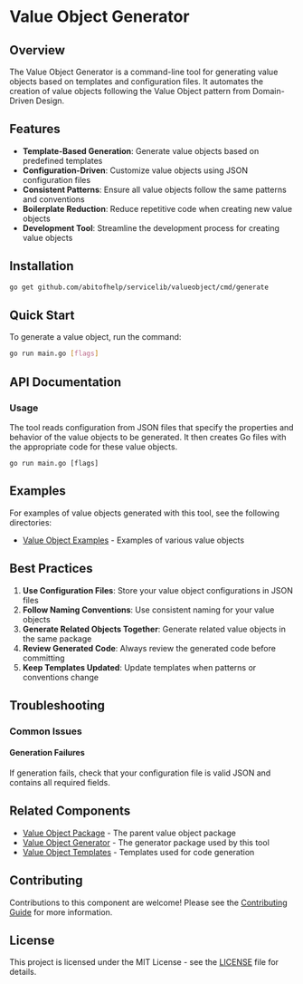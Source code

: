 # Value Object Generator

## Overview

The Value Object Generator is a command-line tool for generating value objects based on templates and configuration files. It automates the creation of value objects following the Value Object pattern from Domain-Driven Design.

## Features

- **Template-Based Generation**: Generate value objects based on predefined templates
- **Configuration-Driven**: Customize value objects using JSON configuration files
- **Consistent Patterns**: Ensure all value objects follow the same patterns and conventions
- **Boilerplate Reduction**: Reduce repetitive code when creating new value objects
- **Development Tool**: Streamline the development process for creating value objects

## Installation

```bash
go get github.com/abitofhelp/servicelib/valueobject/cmd/generate
```

## Quick Start

To generate a value object, run the command:

```bash
go run main.go [flags]
```

## API Documentation

### Usage

The tool reads configuration from JSON files that specify the properties and behavior of the value objects to be generated. It then creates Go files with the appropriate code for these value objects.

```
go run main.go [flags]
```

## Examples

For examples of value objects generated with this tool, see the following directories:

- [Value Object Examples](../../../EXAMPLES/valueobject/README.md) - Examples of various value objects

## Best Practices

1. **Use Configuration Files**: Store your value object configurations in JSON files
2. **Follow Naming Conventions**: Use consistent naming for your value objects
3. **Generate Related Objects Together**: Generate related value objects in the same package
4. **Review Generated Code**: Always review the generated code before committing
5. **Keep Templates Updated**: Update templates when patterns or conventions change

## Troubleshooting

### Common Issues

#### Generation Failures

If generation fails, check that your configuration file is valid JSON and contains all required fields.

## Related Components

- [Value Object Package](../../README.md) - The parent value object package
- [Value Object Generator](../../generator/README.md) - The generator package used by this tool
- [Value Object Templates](../../generator/templates/README.md) - Templates used for code generation

## Contributing

Contributions to this component are welcome! Please see the [Contributing Guide](../../../CONTRIBUTING.md) for more information.

## License

This project is licensed under the MIT License - see the [LICENSE](../../../LICENSE) file for details.